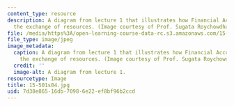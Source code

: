 ```yaml
---
content_type: resource
description: A diagram from lecture 1 that illustrates how Financial Accounting promotes
  the exchange of resources. (Image courtesy of Prof. Sugata Roychowdhury.)
file: /media/https%3A/open-learning-course-data-rc.s3.amazonaws.com/15-501-introduction-to-financial-and-managerial-accounting-spring-2004/7d38e86516db70986e22ef8bf96b2ccd_15-501s04.jpg
file_type: image/jpeg
image_metadata:
  caption: A diagram from lecture 1 that illustrates how Financial Accounting promotes
    the exchange of resources. (Image courtesy of Prof. Sugata Roychowdhury.)
  credit: ''
  image-alt: A diagram from lecture 1.
resourcetype: Image
title: 15-501s04.jpg
uid: 7d38e865-16db-7098-6e22-ef8bf96b2ccd
---
```


